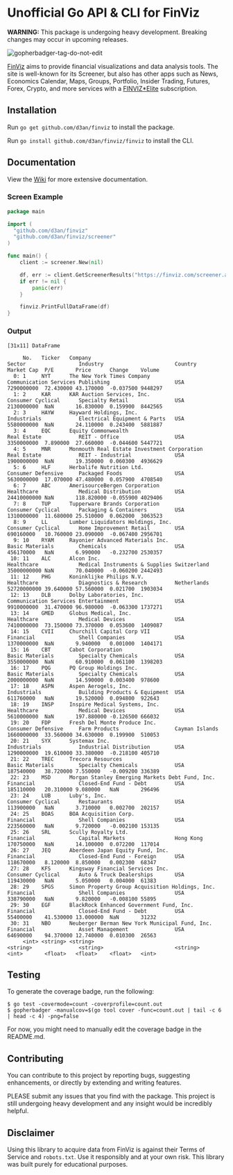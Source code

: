 # Unofficial Go API & CLI for FinViz

**WARNING:** This package is undergoing heavy development. Breaking changes may occur in upcoming releases.

![gopherbadger-tag-do-not-edit](https://img.shields.io/badge/Go%20Coverage-52%25-brightgreen.svg?longCache=true&style=flat)

[FinViz](https://finviz.com/?a=128493348) aims to provide financial visualizations and data analysis tools.
The site is well-known for its Screener, but also has other apps such as News, Economics Calendar, Maps, Groups,
Portfolio, Insider Trading, Futures, Forex, Crypto, and more services with a [FINVIZ*Elite](https://finviz.com/elite.ashx?a=128493348) subscription.

## Installation

Run `go get github.com/d3an/finviz` to install the package.

Run `go install github.com/d3an/finviz/finviz` to install the CLI.

## Documentation

View the [Wiki](https://github.com/d3an/finviz/wiki) for more extensive documentation.

### Screen Example

```go
package main

import (
  "github.com/d3an/finviz"
  "github.com/d3an/finviz/screener"
)

func main() {
    client := screener.New(nil)

    df, err := client.GetScreenerResults("https://finviz.com/screener.ashx?v=110&s=ta_unusualvolume&f=exch_nyse,cap_largeunder&o=-volume")
    if err != nil {
        panic(err)
    }

    finviz.PrintFullDataFrame(df)
}
```

### Output

```command line
[31x11] DataFrame

     No.   Ticker   Company                                         Sector                 Industry                       Country        Market Cap  P/E       Price      Change    Volume
  0: 1     NYT      The New York Times Company                      Communication Services Publishing                     USA            7290000000  72.430000 43.170000  -0.037500 9448297
  1: 2     KAR      KAR Auction Services, Inc.                      Consumer Cyclical      Specialty Retail               USA            2130000000  NaN       16.830000  0.159900  8442565
  2: 3     HAYW     Hayward Holdings, Inc.                          Industrials            Electrical Equipment & Parts   USA            5580000000  NaN       24.110000  0.243400  5881887
  3: 4     EQC      Equity Commonwealth                             Real Estate            REIT - Office                  USA            3350000000  7.890000  27.660000  -0.044600 5447721
  4: 5     MNR      Monmouth Real Estate Investment Corporation     Real Estate            REIT - Industrial              USA            1900000000  NaN       19.350000  0.060300  4936629
  5: 6     HLF      Herbalife Nutrition Ltd.                        Consumer Defensive     Packaged Foods                 USA            5630000000  17.070000 47.480000  0.057900  4708540
  6: 7     ABC      AmerisourceBergen Corporation                   Healthcare             Medical Distribution           USA            24410000000 NaN       118.820000 -0.055900 4029406
  7: 8     TUP      Tupperware Brands Corporation                   Consumer Cyclical      Packaging & Containers         USA            1310000000  11.680000 25.510000  0.062000  3063523
  8: 9     LL       Lumber Liquidators Holdings, Inc.               Consumer Cyclical      Home Improvement Retail        USA            690160000   10.760000 23.090000  -0.067400 2956701
  9: 10    RYAM     Rayonier Advanced Materials Inc.                Basic Materials        Chemicals                      USA            456170000   NaN       6.990000   -0.232700 2530357
 10: 11    ALC      Alcon Inc.                                      Healthcare             Medical Instruments & Supplies Switzerland    35000000000 NaN       70.040000  -0.060200 2442493
 11: 12    PHG      Koninklijke Philips N.V.                        Healthcare             Diagnostics & Research         Netherlands    52720000000 39.640000 57.560000  0.021700  1903034
 12: 13    DLB      Dolby Laboratories, Inc.                        Communication Services Entertainment                  USA            9910000000  31.470000 96.980000  -0.063300 1737271
 13: 14    GMED     Globus Medical, Inc.                            Healthcare             Medical Devices                USA            7410000000  73.150000 73.370000  0.053600  1409087
 14: 15    CVII     Churchill Capital Corp VII                      Financial              Shell Companies                USA            1370000000  NaN       9.940000   0.001000  1404171
 15: 16    CBT      Cabot Corporation                               Basic Materials        Specialty Chemicals            USA            3550000000  NaN       60.910000  0.061100  1398203
 16: 17    PQG      PQ Group Holdings Inc.                          Basic Materials        Specialty Chemicals            USA            2000000000  NaN       14.590000  0.003400  978600
 17: 18    ASPN     Aspen Aerogels, Inc.                            Industrials            Building Products & Equipment  USA            611760000   NaN       19.520000  0.094800  922643
 18: 19    INSP     Inspire Medical Systems, Inc.                   Healthcare             Medical Devices                USA            5610000000  NaN       197.880000 -0.126500 666032
 19: 20    FDP      Fresh Del Monte Produce Inc.                    Consumer Defensive     Farm Products                  Cayman Islands 1660000000  33.560000 34.630000  0.199900  510053
 20: 21    SYX      Systemax Inc.                                   Industrials            Industrial Distribution        USA            1290000000  19.610000 33.380000  -0.218100 405710
 21: 22    TREC     Trecora Resources                               Basic Materials        Specialty Chemicals            USA            187540000   38.720000 7.550000   -0.009200 336389
 22: 23    MSD      Morgan Stanley Emerging Markets Debt Fund, Inc. Financial              Closed-End Fund - Debt         USA            185110000   20.310000 9.080000   NaN       296496
 23: 24    LUB      Luby's, Inc.                                    Consumer Cyclical      Restaurants                    USA            113900000   NaN       3.710000   0.002700  202157
 24: 25    BOAS     BOA Acquisition Corp.                           Financial              Shell Companies                USA            223560000   NaN       9.720000   -0.002100 153135
 25: 26    SRL      Scully Royalty Ltd.                             Financial              Capital Markets                Hong Kong      170750000   NaN       14.100000  0.072200  117014
 26: 27    JEQ      Aberdeen Japan Equity Fund, Inc.                Financial              Closed-End Fund - Foreign      USA            118670000   8.120000  8.850000   0.002300  68347  
 27: 28    KFS      Kingsway Financial Services Inc.                Consumer Cyclical      Auto & Truck Dealerships       USA            119430000   NaN       5.050000   0.004000  61383  
 28: 29    SPGS     Simon Property Group Acquisition Holdings, Inc. Financial              Shell Companies                USA            338790000   NaN       9.820000   -0.008100 55895  
 29: 30    EGF      BlackRock Enhanced Government Fund, Inc.        Financial              Closed-End Fund - Debt         USA            55400000    41.530000 13.000000  NaN       31232  
 30: 31    NBO      Neuberger Berman New York Municipal Fund, Inc.  Financial              Asset Management               USA            64690000    94.370000 12.740000  0.010300  26563  
     <int> <string> <string>                                        <string>               <string>                       <string>       <int>       <float>   <float>    <float>   <int>  
```

## Testing

To generate the coverage badge, run the following:

```command line
$ go test -covermode=count -coverprofile=count.out
$ gopherbadger -manualcov=$(go tool cover -func=count.out | tail -c 6 | head -c 4) -png=false
```

For now, you might need to manually edit the coverage badge in the README.md.

## Contributing

You can contribute to this project by reporting bugs, suggesting enhancements, or directly by extending and writing features.

PLEASE submit any issues that you find with the package. This project is still undergoing heavy development and any insight would be incredibly helpful.

## Disclaimer

Using this library to acquire data from FinViz is against their Terms of Service and `robots.txt`.
Use it responsibly and at your own risk. This library was built purely for educational purposes.
